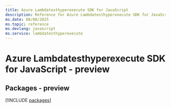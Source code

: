 ```yaml
---
title: Azure Lambdatesthyperexecute SDK for JavaScript
description: Reference for Azure Lambdatesthyperexecute SDK for JavaScript
ms.date: 08/08/2025
ms.topic: reference
ms.devlang: javascript
ms.service: lambdatesthyperexecute
---
```

# Azure Lambdatesthyperexecute SDK for JavaScript - preview
## Packages - preview
[!INCLUDE [packages](lambdatesthyperexecute-index.md)]